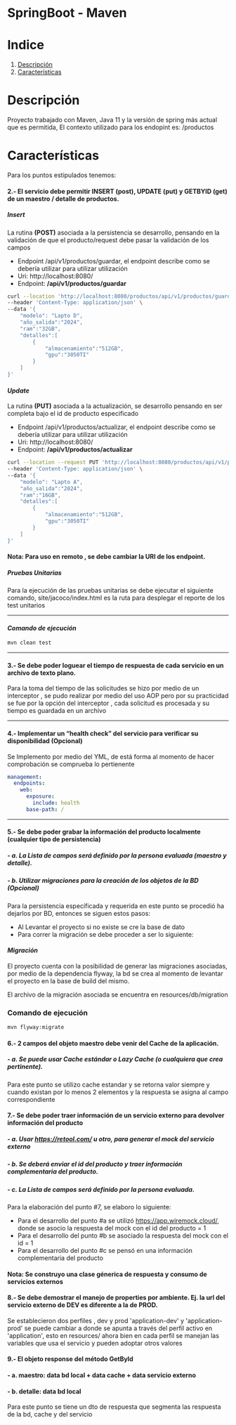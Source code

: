 # SpringBoot - Maven

# Indice
1. [Descripción](#Descripción)
2. [Características](#Características)

# Descripción
Proyecto trabajado con Maven, Java 11 y la versión de spring más actual que es permitida, 
El contexto utilizado para los endopint es: /productos 

# Características
Para los puntos estipulados tenemos:
#### 2.- El servicio debe permitir INSERT (post), UPDATE (put) y GETBYID (get) de un maestro / detalle de productos.
##### *Insert*
   La rutina **(POST)** asociada a la persistencia se desarrollo, pensando en la validación de que el producto/request debe pasar
   la validación de los campos
 - Endpoint /api/v1/productos/guardar, el endpoint describe como se debería utilizar para utilizar utilización
 - Uri: http://localhost:8080/
 - Endpoint: **/api/v1/productos/guardar**

```bash
curl --location 'http://localhost:8080/productos/api/v1/productos/guardar' \
--header 'Content-Type: application/json' \
--data '{
    "modelo": "Lapto D",
    "año_salida":"2024",
    "ram":"32GB",
    "detalles":[
        {
            "almacenamiento":"512GB",
            "gpu":"3050TI"
        }
    ]
}'
```
#### *Update*
   La rutina **(PUT)** asociada a la actualización, se desarrollo pensando en ser completa bajo el id de producto especificado
 - Endpoint /api/v1/productos/actualizar, el endpoint describe como se debería utilizar para utilizar utilización
 - Uri: http://localhost:8080/
 - Endpoint: **/api/v1/productos/actualizar**

```bash
curl --location --request PUT 'http://localhost:8080/productos/api/v1/productos/actualizar?producto=1' \
--header 'Content-Type: application/json' \
--data '{
    "modelo": "Lapto A",
    "año_salida":"2024",
    "ram":"16GB",
    "detalles":[
        {
            "almacenamiento":"512GB",
            "gpu":"3050TI"
        }
    ]
}'
```

#### Nota: Para uso en remoto , se debe cambiar la URI de los endpoint.
##### *Pruebas Unitarias*

Para la ejecución de las pruebas unitarias se debe ejecutar el siguiente comando, site/jacoco/index.html es la ruta para
desplegar el reporte de los test unitarios

---- 
####  *Comando de ejecución*
```bash
mvn clean test
```
---
#### 3.- Se debe poder loguear el tiempo de respuesta de cada servicio en un archivo de texto plano.

Para la toma del tiempo de las solicitudes se hizo por medio de un interceptor , se pudo realizar por medio del uso AOP 
pero por su practicidad se fue por la opción del interceptor , cada solicitud es procesada y su tiempo es guardada en un archivo

---
#### 4.- Implementar un “health check” del servicio para verificar su disponibilidad (Opcional)
Se Implemento por medio del YML, de está forma al momento de hacer comprobación se comprueba lo pertienente 
```yaml
management:
  endpoints:
    web:
      exposure:
        include: health
      base-path: /
```
---
#### 5.- Se debe poder grabar la información del producto localmente (cualquier tipo de persistencia)
##### - a. La Lista de campos será definido por la persona evaluada (maestro y detalle).
##### - b. Utilizar migraciones para la creación de los objetos de la BD (Opcional)

Para la persistencia específicada y requerida en este punto se procedió ha dejarlos por BD, entonces se siguen estos pasos:
- Al Levantar el proyecto si no existe se cre la base de dato
- Para correr la migración se debe proceder a ser lo siguiente:

#### *Migración*

El proyecto cuenta con la posibilidad de generar las migraciones asociadas, por medio de la dependencia flyway, la bd
se crea al momento de levantar el proyecto en la base de build del mismo.

El archivo de la migración asociada se encuentra en resources/db/migration

###  Comando de ejecución
```bash
mvn flyway:migrate
```
#### 6.- 2 campos del objeto maestro debe venir del Cache de la aplicación.
##### - a. Se puede usar Cache estándar o Lazy Cache (o cualquiera que crea pertinente).

Para este punto se utilizo cache estandar y se retorna valor siempre y cuando existan por lo menos 2 elementos y la respuesta se 
asigna al campo correspondiente

#### 7.- Se debe poder traer información de un servicio externo para devolver información del producto
##### - a. Usar https://retool.com/ u otro, para generar el mock del servicio externo
##### - b. Se deberá enviar el id del producto y traer información complementaria del  producto.
##### - c. La Lista de campos será definido por la persona evaluada.

Para la elaboración del punto #7, se elaboro lo siguiente:

- Para el desarrollo del punto #a se utilizó https://app.wiremock.cloud/, donde se asocio la respuesta del mock con el id del producto = 1 
- Para el desarrollo del punto #b se asociado la respuesta del mock con el id = 1
- Para el desarrollo del punto #c se pensó en una información complementaria del producto

#### Nota: Se construyo una clase génerica de respuesta y consumo de servicios externos

#### 8.- Se debe demostrar el manejo de properties por ambiente. Ej. la url del servicio externo de DEV es diferente a la de PROD.

Se establecieron dos perfiles , dev y prod 'application-dev' y 'application-prod' se puede cambiar a donde se apunta a través
del perfil activo en 'application', esto en resources/ ahora bien en cada perfil se manejan las variables que usa el servicio
y pueden adoptar otros valores

#### 9.- El objeto response del método GetById
#### - a. maestro: data bd local + data cache + data servicio externo
#### - b. detalle: data bd local

Para este punto se tiene un dto de respuesta que segmenta las respuesta de la bd, cache y del servicio
